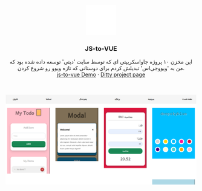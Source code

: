 <div id="top"></div>
<!--
*** Thanks for checking out the Best-README-Template. If you have a suggestion
*** Don't forget to give the project a star!
-->

<br />
<div align="center">
  <a href="https://www.linkedin.com/in/dellcash/">
    <img src="./src/assets/images/دیتی.png" alt="Logo" width="80" height="80">
  </a>

  <h3 align="center">JS-to-VUE</h3>

  <p align="center">
    این مخزن ۱۰ پروژه جاواسکریپتی ای که توسط سایت 'دیتی' توسعه داده شده بود که من به 'ویوو‌جی‌اس' تبدیلش کردم برای دوستانی که تازه ویوو رو شروع کردن.
    <br />
    <a href="https://ditty-js-to-vue.netlify.app/">js-to-vue Demo</a>
    ·
    <a href="https://ditty.ir/courses/javascript-projects-for-beginners/introduction/X8gVn">Ditty project page</a>
  </p>
  </p>
  
  <br />

![js to vue](./src/assets/images/دیتی-صفحه-نخست.png)

</div>
